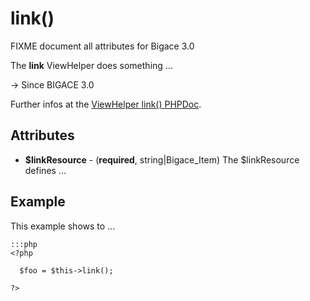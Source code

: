 # link()

FIXME document all attributes for Bigace 3.0

The **link** ViewHelper does something ...

-> Since BIGACE 3.0

Further infos at the [ViewHelper link() PHPDoc](http://api.bigace-cms.com/latest/Bigace_Zend/View_Helper/Bigace_Zend_View_Helper_Link.html).

## Attributes


*  **$linkResource** - (__required__, string|Bigace_Item)
    The $linkResource defines ...
    

## Example

This example shows to ...

	:::php
	<?php
	
	  $foo = $this->link();
	
	?>


